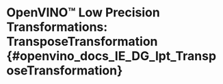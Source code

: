 # OpenVINO™ Low Precision Transformations: TransposeTransformation {#openvino_docs_IE_DG_lpt_TransposeTransformation}
